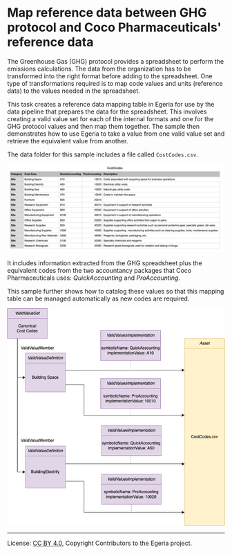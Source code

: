 <!-- SPDX-License-Identifier: CC-BY-4.0 -->
<!-- Copyright Contributors to the Egeria project. -->

# Map reference data between GHG protocol and Coco Pharmaceuticals' reference data

The Greenhouse Gas (GHG) protocol provides a spreadsheet to perform the emissions calculations.
The data from the organization has to be transformed into the right format before adding to the spreadsheet.
One type of transformations required is to map code values and units (reference data) to the values needed in
the spreadsheet.

This task creates a reference data mapping table in Egeria for use by the data pipeline that prepares
the data for the spreadsheet.  This involves creating a valid value set for each of the internal formats and one for the
GHG protocol values and then map them together.  The sample then demonstrates how to use Egeria to take a value
from one valid value set and retrieve the equivalent value from another.

The data folder for this sample includes a file called `CostCodes.csv`.

![CostCodes contents](../../docs/cost-codes-contents.png)

It includes information extracted from the GHG spreadsheet plus the equivalent codes from the two accountancy
packages that Coco Pharmaceuticals uses: *QuickAccounting* and *ProAccounting*.

This sample further shows how to catalog these values so that this mapping table can be
managed automatically as new codes are required.

![Code Codes Metadata](../../docs/sustainability-samples-code-table-mapping.drawio.png)




----
License: [CC BY 4.0](https://creativecommons.org/licenses/by/4.0/), Copyright Contributors to the Egeria project.
